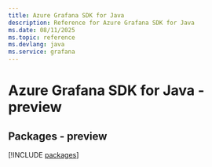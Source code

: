 ```yaml
---
title: Azure Grafana SDK for Java
description: Reference for Azure Grafana SDK for Java
ms.date: 08/11/2025
ms.topic: reference
ms.devlang: java
ms.service: grafana
---
```

# Azure Grafana SDK for Java - preview
## Packages - preview
[!INCLUDE [packages](grafana-index.md)]